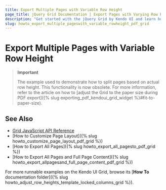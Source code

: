 ```yaml
---
title: Export Multiple Pages with Variable Row Height
page_title: jQuery Grid Documentation | Export Pages with Varying Row Height | Kendo UI
description: "Get started with the jQuery Grid by Kendo UI and learn how to export multiple pages in PDF with a varying row height."
slug: howto_export_multiple_pageswith_variable_rowheight_pdf_grid
---
```


# Export Multiple Pages with Variable Row Height

> **Important**
>
> The example used to demonstrate how to split pages based on actual row height. This functionality is now obsolete. For more information, refer to the article on how to [adjust the Grid to the paper size during PDF export]({% slug exporting_pdf_kendoui_grid_widget %}#fit-to-paper-size).

## See Also

* [Grid JavaScript API Reference](/api/javascript/ui/grid)
* [How to Customize Page Layout]({% slug howto_customize_page_layout_pdf_grid %})
* [How to Export All Pages]({% slug howto_export_all_pagesto_pdf_grid %})
* [How to Export All Pages and Full Page Content]({% slug howto_export_allpagesand_full_page_content_pdf_grid %})

For more runnable examples on the Kendo UI Grid, browse its [**How To** documentation folder]({% slug howto_adjust_row_heights_template_locked_columns_grid %}).
